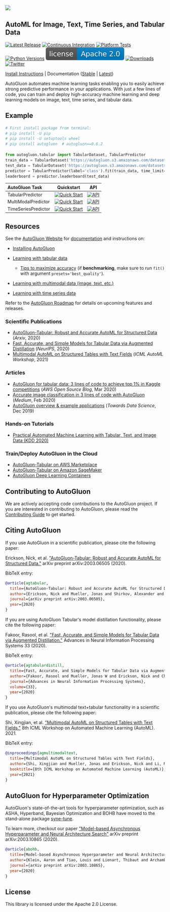 

<div align="left">
  <img src="https://user-images.githubusercontent.com/16392542/77208906-224aa500-6aba-11ea-96bd-e81806074030.png" width="350">
</div>

## AutoML for Image, Text, Time Series, and Tabular Data

[![Latest Release](https://img.shields.io/github/v/release/autogluon/autogluon)](https://github.com/autogluon/autogluon/releases)
[![Continuous Integration](https://github.com/autogluon/autogluon/actions/workflows/continuous_integration.yml/badge.svg)](https://github.com/autogluon/autogluon/actions/workflows/continuous_integration.yml)
[![Platform Tests](https://github.com/autogluon/autogluon/actions/workflows/platform_tests-command.yml/badge.svg?event=schedule)](https://github.com/autogluon/autogluon/actions/workflows/platform_tests-command.yml)
[![Python Versions](https://img.shields.io/badge/python-3.7%20%7C%203.8%20%7C%203.9-blue)](https://pypi.org/project/autogluon/)
[![GitHub license](docs/static/apache2.svg)](./LICENSE)
[![Downloads](https://pepy.tech/badge/autogluon/month)](https://pepy.tech/project/autogluon)
[![Twitter](https://img.shields.io/twitter/follow/autogluon?style=social)](https://twitter.com/autogluon)

[Install Instructions](https://auto.gluon.ai/stable/install.html) | Documentation ([Stable](https://auto.gluon.ai/stable/index.html) | [Latest](https://auto.gluon.ai/dev/index.html))

AutoGluon automates machine learning tasks enabling you to easily achieve strong predictive performance in your applications.  With just a few lines of code, you can train and deploy high-accuracy machine learning and deep learning models on image, text, time series, and tabular data.

## Example

```python
# First install package from terminal:
# pip install -U pip
# pip install -U setuptools wheel
# pip install autogluon  # autogluon==0.6.2

from autogluon.tabular import TabularDataset, TabularPredictor
train_data = TabularDataset('https://autogluon.s3.amazonaws.com/datasets/Inc/train.csv')
test_data = TabularDataset('https://autogluon.s3.amazonaws.com/datasets/Inc/test.csv')
predictor = TabularPredictor(label='class').fit(train_data, time_limit=120)  # Fit models for 120s
leaderboard = predictor.leaderboard(test_data)
```

| AutoGluon Task      |                                                                                Quickstart                                                                                |                                                                                API                                                                                |
|:--------------------|:------------------------------------------------------------------------------------------------------------------------------------------------------------------------:|:-----------------------------------------------------------------------------------------------------------------------------------------------------------------:|
| TabularPredictor    | [![Quick Start](https://img.shields.io/static/v1?label=&message=tutorial&color=grey)](https://auto.gluon.ai/stable/tutorials/tabular_prediction/tabular-quickstart.html) |                 [![API](https://img.shields.io/badge/api-reference-blue.svg)](https://auto.gluon.ai/stable/api/autogluon.predictor.html#module-0)                 |
| MultiModalPredictor | [![Quick Start](https://img.shields.io/static/v1?label=&message=tutorial&color=grey)](https://auto.gluon.ai/stable/tutorials/multimodal/index.html)            | [![API](https://img.shields.io/badge/api-reference-blue.svg)](https://auto.gluon.ai/stable/api/autogluon.predictor.html#autogluon.multimodal.MultiModalPredictor) |
| TimeSeriesPredictor | [![Quick Start](https://img.shields.io/static/v1?label=&message=tutorial&color=grey)](https://auto.gluon.ai/stable/tutorials/timeseries/forecasting-quickstart.html)            | [![API](https://img.shields.io/badge/api-reference-blue.svg)](https://auto.gluon.ai/stable/api/autogluon.predictor.html#autogluon.timeseries.TimeSeriesPredictor) |

## Resources

See the [AutoGluon Website](https://auto.gluon.ai/stable/index.html) for [documentation](https://auto.gluon.ai/stable/api/index.html) and instructions on:
- [Installing AutoGluon](https://auto.gluon.ai/stable/index.html#installation)
- [Learning with tabular data](https://auto.gluon.ai/stable/tutorials/tabular_prediction/tabular-quickstart.html)
  - [Tips to maximize accuracy](https://auto.gluon.ai/stable/tutorials/tabular_prediction/tabular-quickstart.html#maximizing-predictive-performance) (if **benchmarking**, make sure to run `fit()` with argument `presets='best_quality'`).  

- [Learning with multimodal data (image, text, etc.)](https://auto.gluon.ai/stable/tutorials/multimodal/index.html)
- [Learning with time series data](https://auto.gluon.ai/stable/tutorials/timeseries/forecasting-quickstart.html)

Refer to the [AutoGluon Roadmap](https://github.com/autogluon/autogluon/blob/master/ROADMAP.md) for details on upcoming features and releases.

### Scientific Publications
- [AutoGluon-Tabular: Robust and Accurate AutoML for Structured Data](https://arxiv.org/pdf/2003.06505.pdf) (*Arxiv*, 2020)
- [Fast, Accurate, and Simple Models for Tabular Data via Augmented Distillation](https://proceedings.neurips.cc/paper/2020/hash/62d75fb2e3075506e8837d8f55021ab1-Abstract.html) (*NeurIPS*, 2020)
- [Multimodal AutoML on Structured Tables with Text Fields](https://openreview.net/pdf?id=OHAIVOOl7Vl) (*ICML AutoML Workshop*, 2021)

### Articles
- [AutoGluon for tabular data: 3 lines of code to achieve top 1% in Kaggle competitions](https://aws.amazon.com/blogs/opensource/machine-learning-with-autogluon-an-open-source-automl-library/) (*AWS Open Source Blog*, Mar 2020)
- [Accurate image classification in 3 lines of code with AutoGluon](https://medium.com/@zhanghang0704/image-classification-on-kaggle-using-autogluon-fc896e74d7e8) (*Medium*, Feb 2020)
- [AutoGluon overview & example applications](https://towardsdatascience.com/autogluon-deep-learning-automl-5cdb4e2388ec?source=friends_link&sk=e3d17d06880ac714e47f07f39178fdf2) (*Towards Data Science*, Dec 2019)

### Hands-on Tutorials
- [Practical Automated Machine Learning with Tabular, Text, and Image Data (KDD 2020)](https://jwmueller.github.io/KDD20-tutorial/)

### Train/Deploy AutoGluon in the Cloud
- [AutoGluon-Tabular on AWS Marketplace](https://aws.amazon.com/marketplace/pp/prodview-n4zf5pmjt7ism)
- [AutoGluon-Tabular on Amazon SageMaker](https://github.com/aws/amazon-sagemaker-examples/tree/master/advanced_functionality/autogluon-tabular-containers)
- [AutoGluon Deep Learning Containers](https://github.com/aws/deep-learning-containers/blob/master/available_images.md#autogluon-training-containers)

## Contributing to AutoGluon

We are actively accepting code contributions to the AutoGluon project. If you are interested in contributing to AutoGluon, please read the [Contributing Guide](https://github.com/autogluon/autogluon/blob/master/CONTRIBUTING.md) to get started.

## Citing AutoGluon

If you use AutoGluon in a scientific publication, please cite the following paper:

Erickson, Nick, et al. ["AutoGluon-Tabular: Robust and Accurate AutoML for Structured Data."](https://arxiv.org/abs/2003.06505) arXiv preprint arXiv:2003.06505 (2020).

BibTeX entry:

```bibtex
@article{agtabular,
  title={AutoGluon-Tabular: Robust and Accurate AutoML for Structured Data},
  author={Erickson, Nick and Mueller, Jonas and Shirkov, Alexander and Zhang, Hang and Larroy, Pedro and Li, Mu and Smola, Alexander},
  journal={arXiv preprint arXiv:2003.06505},
  year={2020}
}
```

If you are using AutoGluon Tabular's model distillation functionality, please cite the following paper:

Fakoor, Rasool, et al. ["Fast, Accurate, and Simple Models for Tabular Data via Augmented Distillation."](https://proceedings.neurips.cc/paper/2020/hash/62d75fb2e3075506e8837d8f55021ab1-Abstract.html) Advances in Neural Information Processing Systems 33 (2020).

BibTeX entry:

```bibtex
@article{agtabulardistill,
  title={Fast, Accurate, and Simple Models for Tabular Data via Augmented Distillation},
  author={Fakoor, Rasool and Mueller, Jonas W and Erickson, Nick and Chaudhari, Pratik and Smola, Alexander J},
  journal={Advances in Neural Information Processing Systems},
  volume={33},
  year={2020}
}
```

If you use AutoGluon's multimodal text+tabular functionality in a scientific publication, please cite the following paper:

Shi, Xingjian, et al. ["Multimodal AutoML on Structured Tables with Text Fields."](https://openreview.net/forum?id=OHAIVOOl7Vl) 8th ICML Workshop on Automated Machine Learning (AutoML). 2021.

BibTeX entry:

```bibtex
@inproceedings{agmultimodaltext,
  title={Multimodal AutoML on Structured Tables with Text Fields},
  author={Shi, Xingjian and Mueller, Jonas and Erickson, Nick and Li, Mu and Smola, Alex},
  booktitle={8th ICML Workshop on Automated Machine Learning (AutoML)},
  year={2021}
}
```


## AutoGluon for Hyperparameter Optimization

AutoGluon's state-of-the-art tools for hyperparameter optimization, such as ASHA, Hyperband, Bayesian Optimization and BOHB have moved to the stand-alone package [syne-tune](https://github.com/awslabs/syne-tune).

To learn more, checkout our paper ["Model-based Asynchronous Hyperparameter and Neural Architecture Search"](https://arxiv.org/abs/2003.10865) arXiv preprint arXiv:2003.10865 (2020).

```bibtex
@article{abohb,
  title={Model-based Asynchronous Hyperparameter and Neural Architecture Search},
  author={Klein, Aaron and Tiao, Louis and Lienart, Thibaut and Archambeau, Cedric and Seeger, Matthias},
  journal={arXiv preprint arXiv:2003.10865},
  year={2020}
}
```


## License

This library is licensed under the Apache 2.0 License.
